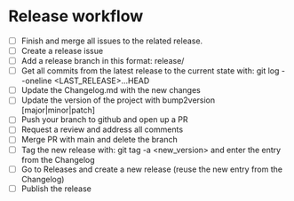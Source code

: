# Release workflow

- [ ] Finish and merge all issues to the related release.
- [ ] Create a release issue
- [ ] Add a release branch in this format: release/<new version>
- [ ] Get all commits from the latest release to the current state with: git log --oneline <LAST_RELEASE>...HEAD
- [ ] Update the Changelog.md with the new changes
- [ ] Update the version of the project with bump2version [major|minor|patch]
- [ ] Push your branch to github and open up a PR
- [ ] Request a review and address all comments
- [ ] Merge PR with main and delete the branch
- [ ] Tag the new release with: git tag -a <new_version> and enter the entry from the Changelog
- [ ] Go to Releases and create a new release (reuse the new entry from the Changelog)
- [ ] Publish the release
